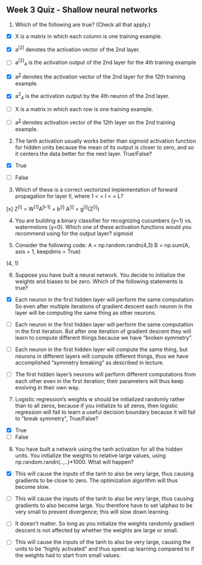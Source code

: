## Week 3 Quiz - Shallow neural networks

1) Which of the following are true? (Check all that apply.)

-[x] X is a matrix in which each column is one training example.

-[x] a<sup>[2]</sup> denotes the activation vector of the 2nd layer.

-[ ] a<sup>[2]</sup><sub>4</sub> is the activation output of the 2nd layer for the 4th training example

-[x] a<sup>[2](12)</sup> denotes the activation vector of the 2nd layer for the 12th training example.

-[x] a<sup>2</sup><sub>4</sub> is the activation output by the 4th neuron of the 2nd layer.

-[ ] X is a matrix in which each row is one training example.

-[ ] a<sup>[2](12)</sup> denotes activation vector of the 12th layer on the 2nd training example.


2) The tanh activation usually works better than sigmoid activation function for hidden units because the mean of its output is closer to zero, and so it centers the data better for the next layer. True/False?

-[x] True

-[ ] False

3) Which of these is a correct vectorized implementation of forward propagation for layer ll, where 1 < = l < = L?

[x] Z<sup>[l]</sup> = W<sup>[1]</sup>A<sup>[l-1]</sup> + b<sup>[l]</sup>
    A<sup>[l]</sup> = g<sup>[l]</sup>(Z<sup>[l]</sup>)
    
4) You are building a binary classifier for recognizing cucumbers (y=1) vs. watermelons (y=0). Which one of these activation functions would you recommend using for the output layer?
sigmoid

5) Consider the following code:
A = np.random.randn(4,3)
B = np.sum(A, axis = 1, keepdims = True)

(4, 1)

6) Suppose you have built a neural network. You decide to initialize the weights and biases to be zero. Which of the following statements is true?

-[X] Each neuron in the first hidden layer will perform the same computation. So even after multiple iterations of gradient descent each neuron in the layer will be computing the same thing as other neurons.

-[ ] Each neuron in the first hidden layer will perform the same computation in the first iteration. But after one iteration of gradient descent they will learn to compute different things because we have “broken symmetry”.

-[ ] Each neuron in the first hidden layer will compute the same thing, but neurons in different layers will compute different things, thus we have accomplished “symmetry breaking” as described in lecture.

-[ ] The first hidden layer’s neurons will perform different computations from each other even in the first iteration; their parameters will thus keep evolving in their own way.

7) Logistic regression’s weights w should be initialized randomly rather than to all zeros, because if you initialize to all zeros, then logistic regression will fail to learn a useful decision boundary because it will fail to “break symmetry”, True/False?

-[x] True
-[ ] False

8) You have built a network using the tanh activation for all the hidden units. You initialize the weights to relative large values, using np.random.randn(..,..)*1000. What will happen?

-[x] This will cause the inputs of the tanh to also be very large, thus causing gradients to be close to zero. The optimization algorithm will thus become slow.

-[ ] This will cause the inputs of the tanh to also be very large, thus causing gradients to also become large. You therefore have to set \alphaα to be very small to prevent divergence; this will slow down learning.

-[ ] It doesn’t matter. So long as you initialize the weights randomly gradient descent is not affected by whether the weights are large or small.

-[ ] This will cause the inputs of the tanh to also be very large, causing the units to be “highly activated” and thus speed up learning compared to if the weights had to start from small values.






